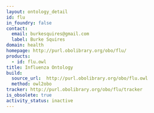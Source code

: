 ```yaml
---
layout: ontology_detail
id: flu
in_foundry: false
contact:
  email: burkesquires@gmail.com
  label: Burke Squires
domain: health
homepage: http://purl.obolibrary.org/obo/flu/
products:
  - id: flu.owl
title: Influenza Ontology
build:
  source_url:  http://purl.obolibrary.org/obo/flu.owl
  method: owl2obo
tracker: http://purl.obolibrary.org/obo/flu/tracker
is_obsolete: true
activity_status: inactive
---
```

